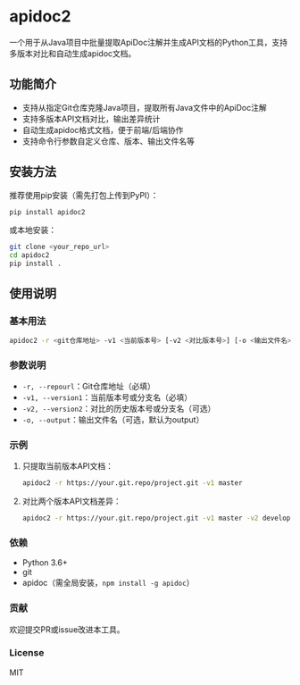 # apidoc2

一个用于从Java项目中批量提取ApiDoc注解并生成API文档的Python工具，支持多版本对比和自动生成apidoc文档。

## 功能简介

- 支持从指定Git仓库克隆Java项目，提取所有Java文件中的ApiDoc注解
- 支持多版本API文档对比，输出差异统计
- 自动生成apidoc格式文档，便于前端/后端协作
- 支持命令行参数自定义仓库、版本、输出文件名等

## 安装方法

推荐使用pip安装（需先打包上传到PyPI）：

```bash
pip install apidoc2
```

或本地安装：

```bash
git clone <your_repo_url>
cd apidoc2
pip install .
```

## 使用说明

### 基本用法

```bash
apidoc2 -r <git仓库地址> -v1 <当前版本号> [-v2 <对比版本号>] [-o <输出文件名>]
```

### 参数说明

- `-r, --repourl`：Git仓库地址（必填）
- `-v1, --version1`：当前版本号或分支名（必填）
- `-v2, --version2`：对比的历史版本号或分支名（可选）
- `-o, --output`：输出文件名（可选，默认为output）

### 示例

1. 只提取当前版本API文档：
   ```bash
   apidoc2 -r https://your.git.repo/project.git -v1 master
   ```
2. 对比两个版本API文档差异：

   ```bash
   apidoc2 -r https://your.git.repo/project.git -v1 master -v2 develop
   ```

### 依赖

- Python 3.6+
- git
- apidoc（需全局安装，`npm install -g apidoc`）

### 贡献

欢迎提交PR或issue改进本工具。

### License

MIT
